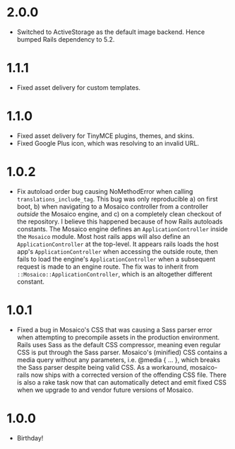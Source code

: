 2.0.0
===
* Switched to ActiveStorage as the default image backend. Hence bumped Rails dependency to 5.2.

1.1.1
===
* Fixed asset delivery for custom templates.

1.1.0
===
* Fixed asset delivery for TinyMCE plugins, themes, and skins.
* Fixed Google Plus icon, which was resolving to an invalid URL.

1.0.2
===
* Fix autoload order bug causing NoMethodError when calling `translations_include_tag`.
  This bug was only reproducible a) on first boot, b) when navigating to a Mosaico controller from a controller _outside_ the Mosaico engine, and c) on a completely clean checkout of the repository. I believe this happened because of how Rails autoloads constants. The Mosaico engine defines an `ApplicationController` inside the `Mosaico` module. Most host rails apps will also define an `ApplicationController` at the top-level. It appears rails loads the host app's `ApplicationController` when accessing the outside route, then fails to load the engine's `ApplicationController` when a subsequent request is made to an engine route. The fix was to inherit from `::Mosaico::ApplicationController`, which is an altogether different constant.

1.0.1
===
* Fixed a bug in Mosaico's CSS that was causing a Sass parser error when attempting to precompile assets in the production environment.
  Rails uses Sass as the default CSS compressor, meaning even regular CSS is put through the Sass parser. Mosaico's (minified) CSS contains a media query without any parameters, i.e. @media { ... }, which breaks the Sass parser despite being valid CSS. As a workaround, mosaico-rails now ships with a corrected version of the offending CSS file. There is also a rake task now that can automatically detect and emit fixed CSS when we upgrade to and vendor future versions of Mosaico.

1.0.0
===
* Birthday!
